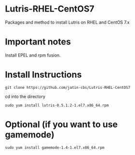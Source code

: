 # Lutris-RHEL-CentOS7
Packages and method to install Lutris on RHEL and CentOS 7.x

# Important notes

Install EPEL and rpm fusion.

# Install Instructions

`git clone https://github.com/jatin-cbs/Lutris-RHEL-CentOS7`

cd into the directory 

`sudo yum install lutris-0.5.1.2-1.el7.x86_64.rpm`

# Optional (if you want to use gamemode)

`sudo yum install gamemode-1.4-1.el7.x86_64.rpm`
